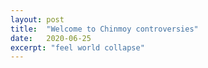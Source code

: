 ```yaml
---
layout: post
title:  "Welcome to Chinmoy controversies"
date:   2020-06-25
excerpt: "feel world collapse"
---
```


